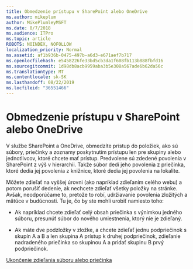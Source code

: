 ```yaml
---
title: Obmedzenie prístupu v SharePoint alebo OneDrive
ms.author: mikeplum
author: MikePlumleyMSFT
ms.date: 8/7/2018
ms.audience: ITPro
ms.topic: article
ROBOTS: NOINDEX, NOFOLLOW
localization_priority: Normal
ms.assetid: af1b936b-0475-497b-a6d3-e671aef7b717
ms.openlocfilehash: e5458226fe33bd5cb3da1f608fb113b888fbfd16
ms.sourcegitcommit: 1d98db8acb9959aba3b5e308a567ade6b62da56c
ms.translationtype: MT
ms.contentlocale: sk-SK
ms.lasthandoff: 08/22/2019
ms.locfileid: "36551466"
---
```

# <a name="restrict-access-in-sharepoint-or-onedrive"></a>Obmedzenie prístupu v SharePoint alebo OneDrive

V službe SharePoint a OneDrive, obmedzíte prístup do položiek, ako sú súbory, priečinky a zoznamy poskytnutím prístupu len pre skupiny alebo jednotlivcov, ktoré chcete mať prístup. Predvolene sú zdedené povolenia v SharePoint z výš v hierarchii. Takže súbor dedí jeho povolenia z priečinka, ktoré dedia jej povolenia z knižnice, ktoré dedia jej povolenia na lokalite.
  
Môžete zdieľať na vyššej úrovni (ako napríklad zdieľaním celého webu) a potom porušiť dedenie, ak nechcete zdieľať všetky položky na stránke. Avšak, neodporúčame to, pretože to robí, udržiavanie povolenia zložitých a mätúce v budúcnosti. Tu je, čo by ste mohli urobiť namiesto toho:
  
- Ak napríklad chcete zdieľať celý obsah priečinka s výnimkou jedného súboru, presunúť súbor do nového umiestnenia, ktorý nie je zdieľaný.
    
- Ak máte dve podzložky v zložke, a chcete zdieľať jednu podpriečinok s skupín A a B a len skupina A prístup k druhej podpriečinok, zdieľanie nadradeného priečinka so skupinou A a pridať skupinu B prvý podpriečinok.
    
[Ukončenie zdieľania súboru alebo priečinka](https://go.microsoft.com/fwlink/?linkid=2008861)
  

